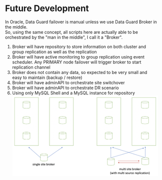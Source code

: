 # Future Development
In Oracle, Data Guard failover is manual unless we use Data Guard Broker in the middle. </br>
So, using the same concept, all scripts here are actually able to be orchestrated by the "man in the middle", I call it a "Broker". </br>
1. Broker will have repository to store information on both cluster and group replication as well as the replication
2. Broker will have active monitoring to group replication using event scheduler. Any PRIMARY node failover will trigger broker to start replication channel
3. Broker does not contain any data, so expected to be very small and easy to maintain (backup / restore)
4. Broker will have adminAPI to orchestrate site switchover
5. Broker will have adminAPI to orchestrate DR scenario
6. Using only MySQL Shell and a MySQL instance for repository
![Image of Yaktocat](https://github.com/tripplea-sg/mysqlsh/blob/main/group_replication/Future-Development/Screenshot%202020-11-23%20at%208.47.06%20AM.png)
